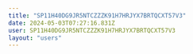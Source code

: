 ```yaml
---
title: "SP11H40DG9JR5NTCZZZK91H7HRJYX7BRTQCXT57V3"
date: 2024-05-03T07:27:16.831Z
user: SP11H40DG9JR5NTCZZZK91H7HRJYX7BRTQCXT57V3
layout: "users"
---
```

    